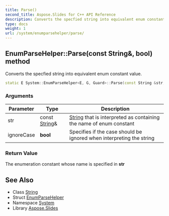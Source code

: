 ```yaml
---
title: Parse()
second_title: Aspose.Slides for C++ API Reference
description: Converts the specfied string into equivalent enum constant value.
type: docs
weight: 1
url: /system/enumparsehelper/parse/
---
```

## EnumParseHelper::Parse(const String\&, bool) method


Converts the specfied string into equivalent enum constant value.

```cpp
static E System::EnumParseHelper<E, G, Guard>::Parse(const String &str, bool ignoreCase=false)
```


### Arguments

| Parameter | Type | Description |
| --- | --- | --- |
| str | const [String](../../string/)\& | [String](../../string/) that is interpreted as containing the name of enum constant |
| ignoreCase | **bool** | Specifies if the case should be ignored when interpreting the string |

### Return Value

The enumeration constant whose name is specified in **str**

## See Also

* Class [String](../../string/)
* Struct [EnumParseHelper](../)
* Namespace [System](../../)
* Library [Aspose.Slides](../../../)